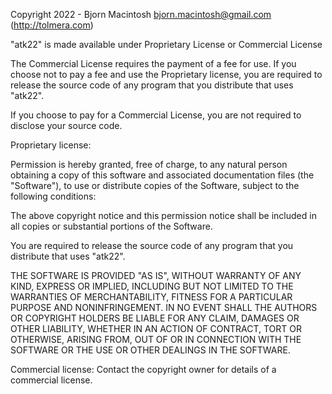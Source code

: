 Copyright 2022 - Bjorn Macintosh <bjorn.macintosh@gmail.com> (http://tolmera.com)

"atk22" is made available under Proprietary License or Commercial License

The Commercial License requires the payment of a fee for use. If you choose not to pay a fee and use the Proprietary license, you are required to release the source code of any program that you distribute that uses "atk22".

If you choose to pay for a Commercial License, you are not required to disclose your source code.

Proprietary license:

Permission is hereby granted, free of charge, to any natural person obtaining a copy of this software and associated documentation files (the "Software"), to use or distribute copies of the Software, subject to the following conditions:

The above copyright notice and this permission notice shall be included in all copies or substantial portions of the Software.

You are required to release the source code of any program that you distribute that uses "atk22".

THE SOFTWARE IS PROVIDED "AS IS", WITHOUT WARRANTY OF ANY KIND, EXPRESS OR IMPLIED, INCLUDING BUT NOT LIMITED TO THE WARRANTIES OF MERCHANTABILITY, FITNESS FOR A PARTICULAR PURPOSE AND NONINFRINGEMENT. IN NO EVENT SHALL THE AUTHORS OR COPYRIGHT HOLDERS BE LIABLE FOR ANY CLAIM, DAMAGES OR OTHER LIABILITY, WHETHER IN AN ACTION OF CONTRACT, TORT OR OTHERWISE, ARISING FROM, OUT OF OR IN CONNECTION WITH THE SOFTWARE OR THE USE OR OTHER DEALINGS IN THE SOFTWARE.

Commercial license:
Contact the copyright owner for details of a commercial license.
